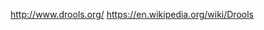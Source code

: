 
<!--
-->

http://www.drools.org/
https://en.wikipedia.org/wiki/Drools

<!-- vim: set autoindent expandtab sw=4 syntax=markdown: -->
